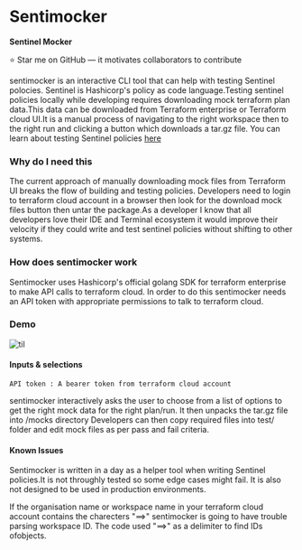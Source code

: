# Sentimocker
 
__Sentinel Mocker__

:star: Star me on GitHub — it motivates collaborators to contribute

sentimocker is an interactive CLI tool that can help with testing Sentinel polocies.
Sentinel is Hashicorp's policy as code language.Testing sentinel policies locally while
developing requires downloading mock terraform plan data.This data can be downloaded
from Terraform enterprise or Terraform cloud UI.It is a manual process of navigating to the right
workspace then to the right run and clicking a button which downloads a tar.gz file.
You can learn about testing Sentinel policies [here](https://medium.com/hashicorp-engineering/writing-and-testing-sentinel-policies-for-terraform-enterprise-2611112d5752)

### Why do I need this
The current approach of manually downloading mock files from Terraform UI breaks the flow of
building and testing policies. Developers need to login to terraform cloud account in a browser
then look for the download mock files button then untar the package.As a developer I know that all developers love their IDE
and Terminal ecosystem it would improve their velocity if they could write and test
sentinel policies without shifting to other systems.

### How does sentimocker work
Sentimocker uses Hashicorp's official golang SDK for terraform enterprise to make
API calls to terraform cloud. In order to do this sentimocker needs an API token with appropriate permissions
to talk to terraform cloud.

### Demo
![til](./usage.gif)

#### Inputs & selections
`API token : A bearer token from terraform cloud account`

sentimocker interactively asks the user to choose from a list of options to get the right mock data
for the right plan/run.
It then unpacks the tar.gz file into /mocks directory
Developers can then copy required files into test/ folder and edit mock files as per pass and
fail criteria.

#### Known Issues

Sentimocker is written in a day as a helper tool when writing Sentinel policies.It is not throughly tested so some edge cases might fail.
It is also not designed to be used in production environments.

If the organisation name or workspace name in your terraform cloud account contains the charecters "==>" sentimocker is
going to have trouble parsing workspace ID. The code used "==>" as a delimiter to find IDs ofobjects.

